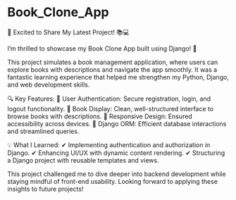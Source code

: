 # Book_Clone_App

🚀 Excited to Share My Latest Project! 📚💻

I’m thrilled to showcase my Book Clone App built using Django! 🎉

This project simulates a book management application, where users can explore books with descriptions and navigate the app smoothly. It was a fantastic learning experience that helped me strengthen my Python, Django, and web development skills.

🔍 Key Features:
🔹 User Authentication: Secure registration, login, and logout functionality.
🔹 Book Display: Clean, well-structured interface to browse books with descriptions.
🔹 Responsive Design: Ensured accessibility across devices.
🔹 Django ORM: Efficient database interactions and streamlined queries.

💡 What I Learned:
✔ Implementing authentication and authorization in Django.
✔ Enhancing UI/UX with dynamic content rendering.
✔ Structuring a Django project with reusable templates and views.

This project challenged me to dive deeper into backend development while staying mindful of front-end usability. Looking forward to applying these insights to future projects!
